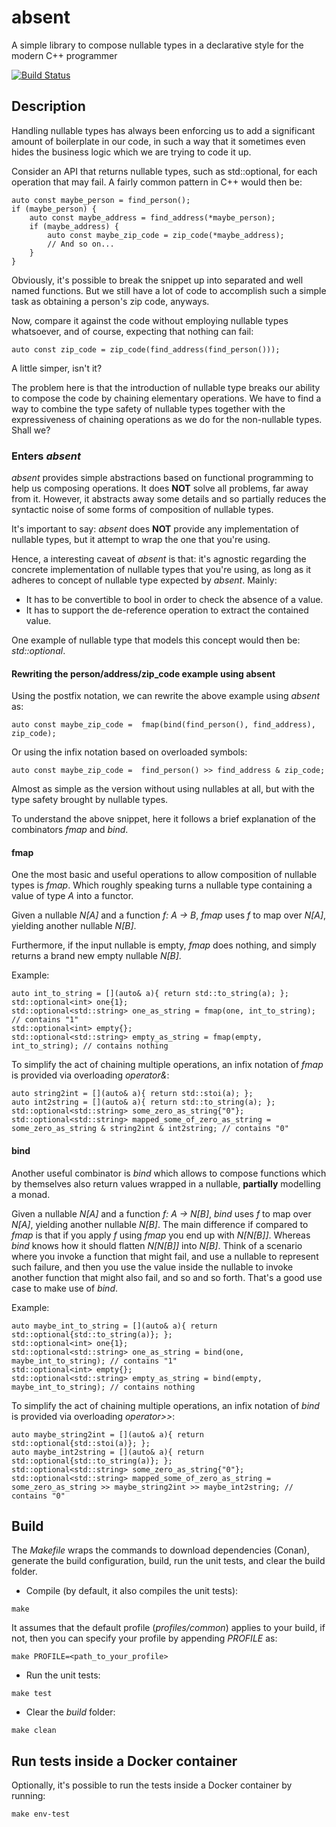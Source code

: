 # absent

A simple library to compose nullable types in a declarative style for the modern C++ programmer

[![Build Status](https://travis-ci.org/rvarago/absent.svg?branch=master)](https://travis-ci.org/rvarago/absent)

## Description

Handling nullable types has always been enforcing us to add a significant amount of boilerplate in our code, in such a way that it
sometimes even hides the business logic which we are trying to code it up.

Consider an API that returns nullable types, such as std::optional<A>, for each operation that may fail. A fairly
common pattern in C++ would then be:

```
auto const maybe_person = find_person();
if (maybe_person) {
    auto const maybe_address = find_address(*maybe_person);
    if (maybe_address) {
        auto const maybe_zip_code = zip_code(*maybe_address);
        // And so on...
    }
}
```

Obviously, it's possible to break the snippet up into separated and well named functions. But we
still have a lot of code to accomplish such a simple task as obtaining a person's zip code, anyways.

Now, compare it against the code without employing nullable types whatsoever, and of course, expecting that nothing can
fail:

```
auto const zip_code = zip_code(find_address(find_person()));
```

A little simper, isn't it?

The problem here is that the introduction of nullable type breaks our ability to compose the code by chaining
elementary operations. We have to find a way to combine the type safety of nullable types together with the
expressiveness of chaining operations as we do for the non-nullable types. Shall we?

### Enters _absent_

_absent_ provides simple abstractions based on functional programming to help us composing operations. It does **NOT**
solve all problems, far away from it. However, it abstracts away some details and so partially reduces the syntactic
noise of some forms of composition of nullable types.

It's important to say: _absent_ does **NOT** provide any implementation of nullable types, but it attempt to wrap the
one that you're using.

Hence, a interesting caveat of _absent_ is that: it's agnostic regarding the concrete implementation of nullable types
that you're using, as long as it adheres to concept of nullable type expected by _absent_. Mainly:

* It has to be convertible to bool in order to check the absence of a value.
* It has to support the de-reference operation to extract the contained value.

One example of nullable type that models this concept would then be: _std::optional_.

#### Rewriting the person/address/zip_code example using absent

Using the postfix notation, we can rewrite the above example using _absent_ as:

```
auto const maybe_zip_code =  fmap(bind(find_person(), find_address), zip_code);
````

Or using the infix notation based on overloaded symbols:
```
auto const maybe_zip_code =  find_person() >> find_address & zip_code;
````

Almost as simple as the version without using nullables at all, but with the type safety brought by nullable types.

To understand the above snippet, here it follows a brief explanation of the combinators _fmap_ and _bind_.

#### fmap

One the most basic and useful operations to allow composition of nullable types is _fmap_. Which roughly speaking turns
a nullable type containing a value of type _A_ into a functor.
 
Given a nullable _N[A]_ and a function _f: A -> B_, _fmap_ uses _f_ to map over _N[A]_, yielding another nullable
_N[B]_.

Furthermore, if the input nullable is empty, _fmap_ does nothing, and simply returns a brand new empty nullable _N[B]_.

Example:

```
auto int_to_string = [](auto& a){ return std::to_string(a); };
std::optional<int> one{1};
std::optional<std::string> one_as_string = fmap(one, int_to_string); // contains "1"
std::optional<int> empty{};
std::optional<std::string> empty_as_string = fmap(empty, int_to_string); // contains nothing
```

To simplify the act of chaining multiple operations, an infix notation of _fmap_ is provided via overloading _operator&_:

```
auto string2int = [](auto& a){ return std::stoi(a); };
auto int2string = [](auto& a){ return std::to_string(a); };
std::optional<std::string> some_zero_as_string{"0"};
std::optional<std::string> mapped_some_of_zero_as_string = some_zero_as_string & string2int & int2string; // contains "0"
```

#### bind

Another useful combinator is _bind_ which allows to compose functions which by themselves also return values wrapped in
a nullable, **partially** modelling a monad.

Given a nullable _N[A]_ and a function _f: A -> N[B]_, _bind_ uses _f_ to map over _N[A]_, yielding another nullable
_N[B]_. The main difference if compared to _fmap_ is that if you apply _f_ using _fmap_ you end up with _N[N[B]]_.
Whereas _bind_ knows how it should flatten _N[N[B]]_ into _N[B]_. Think of a scenario where you invoke a function
that might fail, and use a nullable to represent such failure, and then you use the value inside the nullable to invoke
another function that might also fail, and so and so forth. That's a good use case to make use of _bind_.

Example:

```
auto maybe_int_to_string = [](auto& a){ return std::optional{std::to_string(a)}; };
std::optional<int> one{1};
std::optional<std::string> one_as_string = bind(one, maybe_int_to_string); // contains "1"
std::optional<int> empty{};
std::optional<std::string> empty_as_string = bind(empty, maybe_int_to_string); // contains nothing
```

To simplify the act of chaining multiple operations, an infix notation of _bind_ is provided via overloading _operator>>_:

```
auto maybe_string2int = [](auto& a){ return std::optional{std::stoi(a)}; };
auto maybe_int2string = [](auto& a){ return std::optional{std::to_string(a)}; };
std::optional<std::string> some_zero_as_string{"0"};
std::optional<std::string> mapped_some_of_zero_as_string = some_zero_as_string >> maybe_string2int >> maybe_int2string; // contains "0"
```

## Build

The _Makefile_ wraps the commands to download dependencies (Conan), generate the build configuration, build, run the
unit tests, and clear the build folder.

* Compile (by default, it also compiles the unit tests):

```
make
```

It assumes that the default profile (*profiles/common*) applies to your build, if not, then you can specify your
profile by appending _PROFILE_ as:
 
```
make PROFILE=<path_to_your_profile>
```

* Run the unit tests:

```
make test
```

* Clear the _build_ folder:

```
make clean
```

## Run tests inside a Docker container

Optionally, it's possible to run the tests inside a Docker container by running:

```
make env-test
```

